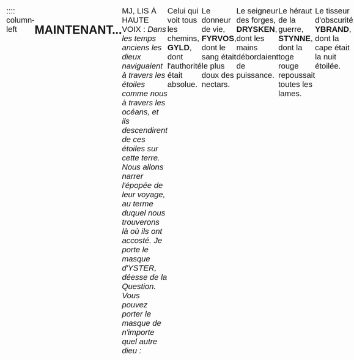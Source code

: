 :::: column-left
## MAINTENANT...
MJ, LIS À HAUTE VOIX :
_Dans les temps anciens les dieux naviguaient à travers les étoiles comme nous à travers les océans,
et ils descendirent de ces étoiles sur cette terre.
Nous allons narrer l'épopée de leur voyage,
au terme duquel nous trouverons là où ils ont accosté.
Je porte le masque d'YSTER, déesse de la Question.
Vous pouvez porter le masque de n'importe quel autre dieu :_

<br>

Celui qui voit tous les chemins, **GYLD**, dont l'authorité était absolue.

Le donneur de vie, **FYRVOS**, dont le sang était le plus doux des nectars.

Le seigneur des forges, **DRYSKEN**, dont les mains débordaient de puissance.

Le héraut de la guerre, **STYNNE**, dont la toge rouge repoussait toutes les lames.

Le tisseur d'obscurité, **YBRAND**, dont la cape était la nuit étoilée.

<br>

_Je vais vous poser des questions, and vous me direz ce qu'accomplirent les dieux
dans ces temps anciens. Vous êtes un médium pour leurs rêves immortels.
Ces rêves nous diront où nous rendre pour trouver leur arche._

<br>

**LES SIX RÊVES**

LA VEILLÉE : Les dieux se réveillent de leur sommeil à bord de l'arche

RÉVÉLATION : Les démons font connaître leur présence

DESCENTE : Les dieux descendent en enfer pour comprendre les démons

DEUIL : Les démons capturent l'un des dieux en leur demeure

FORGE : Les dieux façonnent leurs masques pour qu'on les reconnaisse

CHUTE : L'arche argentée accoste sur nos côtes

<br>

Quand vous parlez durant votre pélerinage dans le _Maintenant_,
décrivez les actions de votre dieu à la troisième personne du passé.
Vous êtes une glorieuse créature aux pouvoirs inimaginables,
et vous commandez au cosmos.
Quand vous vous mesurez à des défis immenses - du genre qui ferait hésiter un dieu -
tirez une carte et placez-l face cachée devant vous.
Décrivez l'issue que vous souhaitez mais conservez la carte.

<br>

Quand le MJ considère que vous avez décrit le rêve en cours,
passez au _Alors_.

<br>

UNE FOIS LE SIXIÈME RÊVE COMPLÉTÉ, vous avez trouvé l'arche.
À quoi ressemble-t-elle ? Quels anciens mystères peuvent y être découverts ?
Comment vos frêles enveloppes mortelles sont-elles brisées
et projetées les unes contre les autres par les forces divines ?
Qu'apprendront les gens de votre orgueil démesuré ?
::::

![](img/title.png)

:::: column-right
## ...ALORS
MJ, LIS À HAUTE VOIX :
_Alestras, le vaisseau-colonie de la taille d'une ville,
est hors de contrôle et tombe en flèche sur HX-9,
une planète habitable à la lisière de l'espace civilisé.
Vous serez connus comme des dieux dans le futur,
mais pour le moment vous êtes des humains blessés et apeurés s'efforçant de survivre.
Chaque dieu à un membre d'équipage équivalent dans le passé :_

<br>

Sous-lieutenant **GOLDBERG**, le seul officier à ne pas avoir été affecté par la psychose du sommeil cryogénique.

Docteur **VOSS**, accro au delà de tout espoir de rémission aux barbituriques.

Ingénieur de 3e classe **DRESDEN**, au cachot pour avoir volé des batteries à plasma.

Marshall **STEIN**, officier de sécurité, salement blessé lors de la catastrophe initiale.

**BRANDT**, un passager clandestin, en cavale pour trahison, sédition et trafic de narcotiques.

<br>

**QUE S'EST-IL PASSÉ ?**

1. Des robotos moissonneurs détraqués, broyant la matière organique pour en tirer du carburant
2. Une brêche du confinement nucléaire, des vagues mortelles s'engouffrent et décapent les corridors
3. Des abbérations de terraformation, des tentatucles de carbone gris broyant l'armature
4. Folie infectieuse, un murmure aiguisé et argenté venu de l'obscurité entre les étoiles
5. Des manifestations spectrales, des fantômes affâmés régnent sur le vaisseau
6. Défaillance du système de clonage, des humanoïdes à la peau transparente mettent tout en pièce en hurlant

<br>

(Le danger reste une menace dans le _Maintenant_.)

<br>

Quand vous agissez sur l'_Alestras_ dans le _Alors_, décrivez les actions de votre membre d'équipage
à la première personne du présent.
Montrez-nous ce qui s'est vraiment passé et traduisez les visions divines en événements réels.
Alors que vous approchez du moment où vous avez tiré votre carte dans le _Maintenant_,
retournez-la et intérprêtez le résultat selon ce tableau :

<br>

**A-5** Votre peur prend le dessus, vous échouez. _Le MJ raconte._

**6-9** Vous réusissez, mais le prix est élevé. _Le MJ raconte._

**6-9** Vous réusissez sans conséquence majeure. _Vous racontez._

<br>

Une fois que vous avez expliqué ce qui s'est vraiment passé sur le vaisseau,
retournez au _Maintenant_ et interprêtez le rêve suivant.

<br>

QUAND IL N'Y A PLUS DE RÊVE À INTERPRÊTER, vous vous écrasez sur HX-9,
en maudissant tous ceux qui oseraient vous approcher.
::::

:::: footer
Traduction du jeu [_This Is Not A Place Of Honour_ de Grant Howitt](https://gshowitt.itch.io/this-is-not-a-place-of-honour)
par [Lucas Cimon](https://chezsoi.org/lucas/blog/tag/jdr.html).
::::

<style>
body {
  font-family: Arial;
  font-size: 1.3rem;
  /* Should make font rendering prettier: */
  text-rendering: optimizeLegibility !important;
  max-width: 80rem;
  margin: 2rem auto;
  display: flex;
  position: relative;
}
p { margin: 0; }
ol { padding: 0 .8rem; margin: 0; }
.column-left, .column-right { flex: 1; }
.column-right h2 { text-align: right; }
@media print {
  body {
    font-size: .85rem;
    margin: 0 auto;
  }
  h2 { margin-bottom: .5rem; }
  img { max-width: 6rem; }
}
.footer {
  position: absolute;
  bottom: 0;
  max-width: 50%;
  font-size: 70%;
}
</style>
